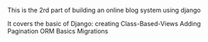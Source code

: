 This is the 2rd part of building an online blog system using django

It covers the basic of Django:
	creating Class-Based-Views
	Adding Pagination
	ORM Basics
	Migrations